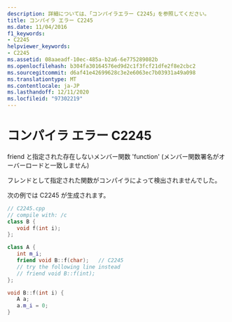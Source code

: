 ```yaml
---
description: 詳細については、「コンパイラエラー C2245」を参照してください。
title: コンパイラ エラー C2245
ms.date: 11/04/2016
f1_keywords:
- C2245
helpviewer_keywords:
- C2245
ms.assetid: 08aaeadf-10ec-485a-b2a6-6e775289082b
ms.openlocfilehash: b304fa30164576ed9d2c1f3fcf21dfe2f8e2cbc2
ms.sourcegitcommit: d6af41e42699628c3e2e6063ec7b03931a49a098
ms.translationtype: MT
ms.contentlocale: ja-JP
ms.lasthandoff: 12/11/2020
ms.locfileid: "97302219"
---
```

# <a name="compiler-error-c2245"></a>コンパイラ エラー C2245

friend と指定された存在しないメンバー関数 'function' (メンバー関数署名がオーバーロードと一致しません)

フレンドとして指定された関数がコンパイラによって検出されませんでした。

次の例では C2245 が生成されます。

```cpp
// C2245.cpp
// compile with: /c
class B {
   void f(int i);
};

class A {
   int m_i;
   friend void B::f(char);   // C2245
   // try the following line instead
   // friend void B::f(int);
};

void B::f(int i) {
   A a;
   a.m_i = 0;
}
```
